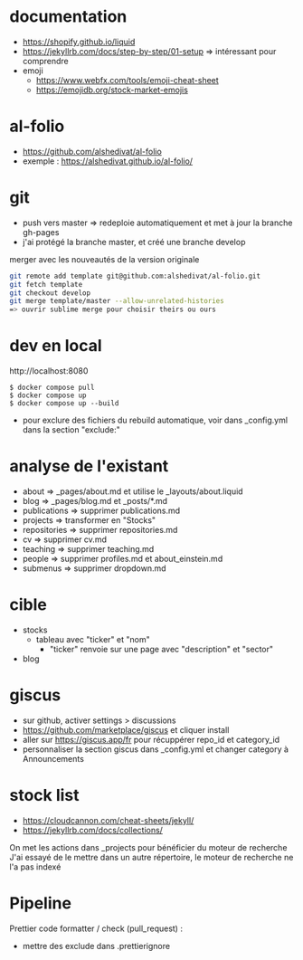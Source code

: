documentation
=============
- https://shopify.github.io/liquid
- https://jekyllrb.com/docs/step-by-step/01-setup => intéressant pour comprendre
- emoji
  - https://www.webfx.com/tools/emoji-cheat-sheet
  - https://emojidb.org/stock-market-emojis

al-folio
========
- https://github.com/alshedivat/al-folio
- exemple : https://alshedivat.github.io/al-folio/

git
===
- push vers master => redeploie automatiquement et met à jour la branche gh-pages
- j'ai protégé la branche master, et créé une branche develop

merger avec les nouveautés de la version originale
```bash
git remote add template git@github.com:alshedivat/al-folio.git
git fetch template
git checkout develop
git merge template/master --allow-unrelated-histories
=> ouvrir sublime merge pour choisir theirs ou ours
```

dev en local
============
http://localhost:8080

```
$ docker compose pull
$ docker compose up
$ docker compose up --build
```

- pour exclure des fichiers du rebuild automatique, voir dans \_config.yml dans la section "exclude:"

analyse de l'existant
=====================
- about             => _pages/about.md et utilise le _layouts/about.liquid
- blog              => _pages/blog.md et _posts/*.md
- publications      => supprimer publications.md
- projects          => transformer en "Stocks"
- repositories      => supprimer repositories.md
- cv                => supprimer cv.md
- teaching          => supprimer teaching.md
- people            => supprimer profiles.md et about_einstein.md
- submenus          => supprimer dropdown.md

cible
=====
- stocks
    - tableau avec "ticker" et "nom"
        - "ticker" renvoie sur une page avec "description" et "sector"
- blog

giscus
======
- sur github, activer settings > discussions
- https://github.com/marketplace/giscus et cliquer install
- aller sur https://giscus.app/fr pour récuppérer repo_id et category_id
- personnaliser la section giscus dans \_config.yml et changer category à Announcements

stock list
==========
- https://cloudcannon.com/cheat-sheets/jekyll/
- https://jekyllrb.com/docs/collections/

On met les actions dans \_projects pour bénéficier du moteur de recherche
J'ai essayé de le mettre dans un autre répertoire, le moteur de recherche ne l'a pas indexé


Pipeline
========
Prettier code formatter / check (pull_request) :
- mettre des exclude dans .prettierignore